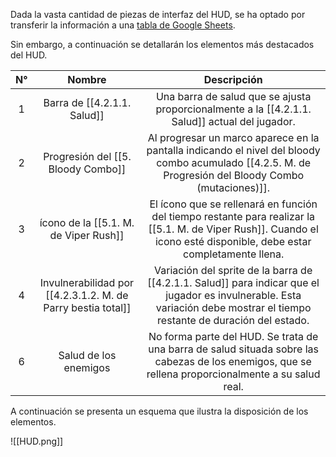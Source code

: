 
Dada la vasta cantidad de piezas de interfaz del HUD, se ha optado por transferir la información a una [tabla de Google Sheets](https://docs.google.com/spreadsheets/d/1hOGiz5BhPVEQA3dbyCqiwdDWB4vAB_6pDW5Fb3lHAlk/edit?usp=sharing).

Sin embargo, a continuación se detallarán los elementos más destacados del HUD.

| N°  |                            Nombre                            |                                                                                Descripción                                                                                 |
| :-: | :----------------------------------------------------------: | :------------------------------------------------------------------------------------------------------------------------------------------------------------------------: |
|  1  |                 Barra de [[4.2.1.1. Salud]]                  |                                       Una barra de salud que se ajusta proporcionalmente a la [[4.2.1.1. Salud]] actual del jugador.                                       |
|  2  |              Progresión del [[5. Bloody Combo]]              |           Al progresar un marco aparece en la pantalla indicando el nivel del bloody combo acumulado [[4.2.5. M. de Progresión del Bloody Combo (mutaciones)]].            |
|  3  |          ícono de la [[5.1. M. de Viper Rush]]           | El ícono que se rellenará en función del tiempo restante para realizar la [[5.1. M. de Viper Rush]]. Cuando el icono esté disponible, debe estar completamente llena.  |
|  4  | Invulnerabilidad por [[4.2.3.1.2. M. de Parry bestia total]] | Variación del sprite de la barra de [[4.2.1.1. Salud]] para indicar que el jugador es invulnerable. Esta variación debe mostrar el tiempo restante de duración del estado. |
|  6  |                    Salud de los enemigos                     |            No forma parte del HUD. Se trata de una barra de salud situada sobre las cabezas de los enemigos, que se rellena proporcionalmente a su salud real.             |

A continuación se presenta un esquema que ilustra la disposición de los elementos. 

![[HUD.png]]